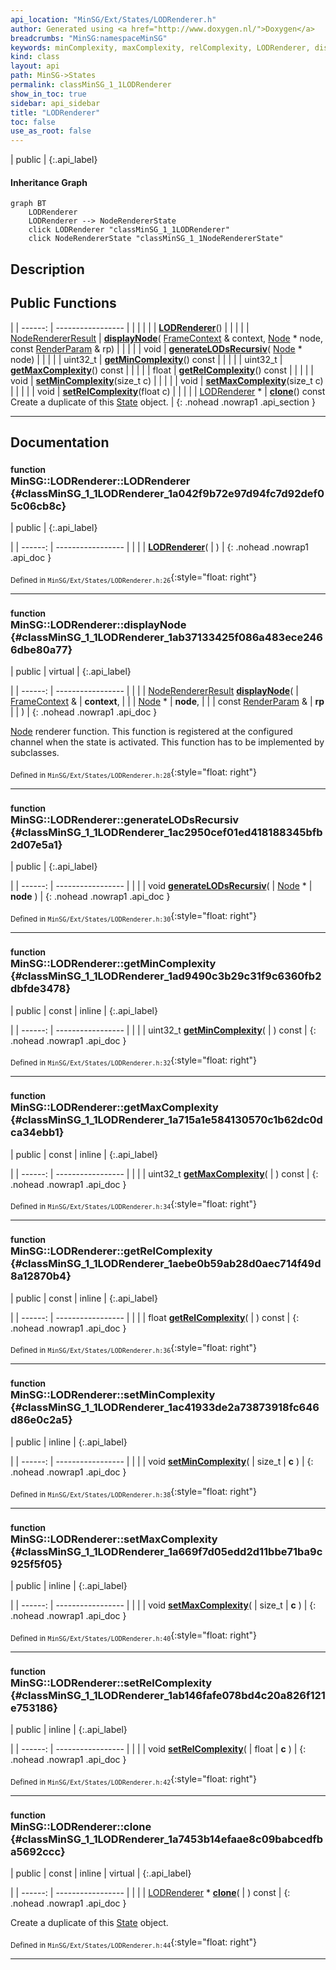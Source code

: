```yaml
---
api_location: "MinSG/Ext/States/LODRenderer.h"
author: Generated using <a href="http://www.doxygen.nl/">Doxygen</a>
breadcrumbs: "MinSG:namespaceMinSG"
keywords: minComplexity, maxComplexity, relComplexity, LODRenderer, displayNode, generateLODsRecursiv, getMinComplexity, getMaxComplexity, getRelComplexity, setMinComplexity, setMaxComplexity, setRelComplexity, clone
kind: class
layout: api
path: MinSG->States
permalink: classMinSG_1_1LODRenderer
show_in_toc: true
sidebar: api_sidebar
title: "LODRenderer"
toc: false
use_as_root: false
---
```


| public |
{:.api_label}

#### Inheritance Graph

```mermaid
graph BT
	LODRenderer
	LODRenderer --> NodeRendererState
	click LODRenderer "classMinSG_1_1LODRenderer"
	click NodeRendererState "classMinSG_1_1NodeRendererState"
```

## Description





## Public Functions

|
| ------: | ----------------- |
|  | |
|  | **[LODRenderer](#classMinSG_1_1LODRenderer_1a042f9b72e97d94fc7d92def05c06cb8c)**() |
|  | |
| [NodeRendererResult](namespaceMinSG#namespaceMinSG_1af69ed1e0da2d667ff85486d31dde844f) | **[displayNode](#classMinSG_1_1LODRenderer_1ab37133425f086a483ece2466dbe80a77)**( [FrameContext](classMinSG_1_1FrameContext) & context,  [Node](classMinSG_1_1Node) * node, const [RenderParam](classMinSG_1_1RenderParam) & rp) |
|  | |
| void | **[generateLODsRecursiv](#classMinSG_1_1LODRenderer_1ac2950cef01ed418188345bfb2d07e5a1)**( [Node](classMinSG_1_1Node) * node) |
|  | |
| uint32_t | **[getMinComplexity](#classMinSG_1_1LODRenderer_1ad9490c3b29c31f9c6360fb2dbfde3478)**() const |
|  | |
| uint32_t | **[getMaxComplexity](#classMinSG_1_1LODRenderer_1a715a1e584130570c1b62dc0dca34ebb1)**() const |
|  | |
| float | **[getRelComplexity](#classMinSG_1_1LODRenderer_1aebe0b59ab28d0aec714f49d8a12870b4)**() const |
|  | |
| void | **[setMinComplexity](#classMinSG_1_1LODRenderer_1ac41933de2a73873918fc646d86e0c2a5)**(size_t c) |
|  | |
| void | **[setMaxComplexity](#classMinSG_1_1LODRenderer_1a669f7d05edd2d11bbe71ba9c925f5f05)**(size_t c) |
|  | |
| void | **[setRelComplexity](#classMinSG_1_1LODRenderer_1ab146fafe078bd4c20a826f121e753186)**(float c) |
|  | |
| [LODRenderer](classMinSG_1_1LODRenderer) * | **[clone](#classMinSG_1_1LODRenderer_1a7453b14efaae8c09babcedfba5692ccc)**() const <br/> Create a duplicate of this [State](classMinSG_1_1State) object. |
{: .nohead .nowrap1 .api_section }


-------------------------------------------------------------------

## Documentation

### <small>function</small><br/> MinSG::LODRenderer::LODRenderer {#classMinSG_1_1LODRenderer_1a042f9b72e97d94fc7d92def05c06cb8c}

| public |
{:.api_label}

|
| ------: | ----------------- |
|  |
|  **[LODRenderer](#classMinSG_1_1LODRenderer_1a042f9b72e97d94fc7d92def05c06cb8c)**( |  ) |
{: .nohead .nowrap1 .api_doc }





<sub>Defined in `MinSG/Ext/States/LODRenderer.h:26`</sub>{:style="float: right"}

-------------------------------------------------------------------

### <small>function</small><br/> MinSG::LODRenderer::displayNode {#classMinSG_1_1LODRenderer_1ab37133425f086a483ece2466dbe80a77}

| public | virtual |
{:.api_label}

|
| ------: | ----------------- |
|  |
| [NodeRendererResult](namespaceMinSG#namespaceMinSG_1af69ed1e0da2d667ff85486d31dde844f) **[displayNode](#classMinSG_1_1LODRenderer_1ab37133425f086a483ece2466dbe80a77)**( |  [FrameContext](classMinSG_1_1FrameContext) & | **context**, |
| |  [Node](classMinSG_1_1Node) * | **node**, |
| | const [RenderParam](classMinSG_1_1RenderParam) & | **rp** |
|   ) |
{: .nohead .nowrap1 .api_doc }



 [Node](classMinSG_1_1Node) renderer function. This function is registered at the configured channel when the state is activated. This function has to be implemented by subclasses.



<sub>Defined in `MinSG/Ext/States/LODRenderer.h:28`</sub>{:style="float: right"}

-------------------------------------------------------------------

### <small>function</small><br/> MinSG::LODRenderer::generateLODsRecursiv {#classMinSG_1_1LODRenderer_1ac2950cef01ed418188345bfb2d07e5a1}

| public |
{:.api_label}

|
| ------: | ----------------- |
|  |
| void **[generateLODsRecursiv](#classMinSG_1_1LODRenderer_1ac2950cef01ed418188345bfb2d07e5a1)**( |  [Node](classMinSG_1_1Node) * | **node** ) |
{: .nohead .nowrap1 .api_doc }





<sub>Defined in `MinSG/Ext/States/LODRenderer.h:30`</sub>{:style="float: right"}

-------------------------------------------------------------------

### <small>function</small><br/> MinSG::LODRenderer::getMinComplexity {#classMinSG_1_1LODRenderer_1ad9490c3b29c31f9c6360fb2dbfde3478}

| public | const | inline |
{:.api_label}

|
| ------: | ----------------- |
|  |
| uint32_t **[getMinComplexity](#classMinSG_1_1LODRenderer_1ad9490c3b29c31f9c6360fb2dbfde3478)**( |  ) const |
{: .nohead .nowrap1 .api_doc }





<sub>Defined in `MinSG/Ext/States/LODRenderer.h:32`</sub>{:style="float: right"}

-------------------------------------------------------------------

### <small>function</small><br/> MinSG::LODRenderer::getMaxComplexity {#classMinSG_1_1LODRenderer_1a715a1e584130570c1b62dc0dca34ebb1}

| public | const | inline |
{:.api_label}

|
| ------: | ----------------- |
|  |
| uint32_t **[getMaxComplexity](#classMinSG_1_1LODRenderer_1a715a1e584130570c1b62dc0dca34ebb1)**( |  ) const |
{: .nohead .nowrap1 .api_doc }





<sub>Defined in `MinSG/Ext/States/LODRenderer.h:34`</sub>{:style="float: right"}

-------------------------------------------------------------------

### <small>function</small><br/> MinSG::LODRenderer::getRelComplexity {#classMinSG_1_1LODRenderer_1aebe0b59ab28d0aec714f49d8a12870b4}

| public | const | inline |
{:.api_label}

|
| ------: | ----------------- |
|  |
| float **[getRelComplexity](#classMinSG_1_1LODRenderer_1aebe0b59ab28d0aec714f49d8a12870b4)**( |  ) const |
{: .nohead .nowrap1 .api_doc }





<sub>Defined in `MinSG/Ext/States/LODRenderer.h:36`</sub>{:style="float: right"}

-------------------------------------------------------------------

### <small>function</small><br/> MinSG::LODRenderer::setMinComplexity {#classMinSG_1_1LODRenderer_1ac41933de2a73873918fc646d86e0c2a5}

| public | inline |
{:.api_label}

|
| ------: | ----------------- |
|  |
| void **[setMinComplexity](#classMinSG_1_1LODRenderer_1ac41933de2a73873918fc646d86e0c2a5)**( | size_t | **c** ) |
{: .nohead .nowrap1 .api_doc }





<sub>Defined in `MinSG/Ext/States/LODRenderer.h:38`</sub>{:style="float: right"}

-------------------------------------------------------------------

### <small>function</small><br/> MinSG::LODRenderer::setMaxComplexity {#classMinSG_1_1LODRenderer_1a669f7d05edd2d11bbe71ba9c925f5f05}

| public | inline |
{:.api_label}

|
| ------: | ----------------- |
|  |
| void **[setMaxComplexity](#classMinSG_1_1LODRenderer_1a669f7d05edd2d11bbe71ba9c925f5f05)**( | size_t | **c** ) |
{: .nohead .nowrap1 .api_doc }





<sub>Defined in `MinSG/Ext/States/LODRenderer.h:40`</sub>{:style="float: right"}

-------------------------------------------------------------------

### <small>function</small><br/> MinSG::LODRenderer::setRelComplexity {#classMinSG_1_1LODRenderer_1ab146fafe078bd4c20a826f121e753186}

| public | inline |
{:.api_label}

|
| ------: | ----------------- |
|  |
| void **[setRelComplexity](#classMinSG_1_1LODRenderer_1ab146fafe078bd4c20a826f121e753186)**( | float | **c** ) |
{: .nohead .nowrap1 .api_doc }





<sub>Defined in `MinSG/Ext/States/LODRenderer.h:42`</sub>{:style="float: right"}

-------------------------------------------------------------------

### <small>function</small><br/> MinSG::LODRenderer::clone {#classMinSG_1_1LODRenderer_1a7453b14efaae8c09babcedfba5692ccc}

| public | const | inline | virtual |
{:.api_label}

|
| ------: | ----------------- |
|  |
| [LODRenderer](classMinSG_1_1LODRenderer) * **[clone](#classMinSG_1_1LODRenderer_1a7453b14efaae8c09babcedfba5692ccc)**( |  ) const |
{: .nohead .nowrap1 .api_doc }

Create a duplicate of this [State](classMinSG_1_1State) object.





<sub>Defined in `MinSG/Ext/States/LODRenderer.h:44`</sub>{:style="float: right"}

-------------------------------------------------------------------


